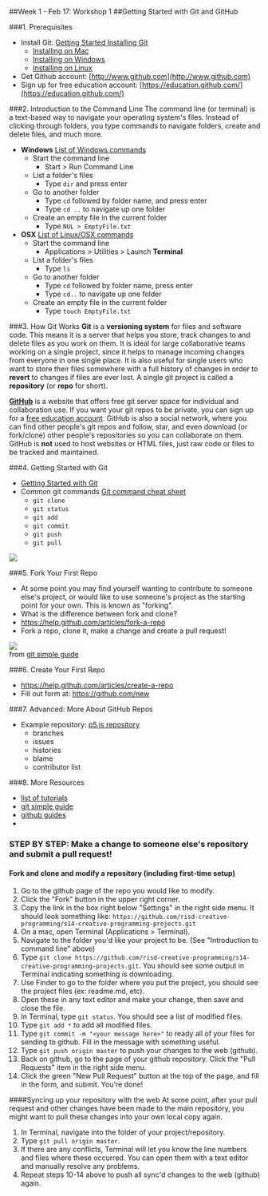 ##Week 1 - Feb 17: Workshop 1
##Getting Started with Git and GitHub

###1. Prerequisites
* Install Git: [Getting Started Installing Git](http://git-scm.com/book/en/Getting-Started-Installing-Git)
    * [Installing on Mac](http://git-scm.com/book/en/Getting-Started-Installing-Git#Installing-on-Mac)
    * [Installing on Windows](http://git-scm.com/book/en/Getting-Started-Installing-Git#Installing-on-Windows)
    * [Installing on Linux](http://git-scm.com/book/en/Getting-Started-Installing-Git#Installing-on-Linux)
* Get Github account: [http://www.github.com](http://www.github.com)
* Sign up for free education account: [https://education.github.com/](https://education.github.com/)

###2. Introduction to the Command Line
The command line (or terminal) is a text-based way to navigate your operating system's files.  Instead of clicking through folders, you type commands to navigate folders, create and delete files, and much more.
* **Windows** [List of Windows commands](http://ss64.com/nt/)
  * Start the command line
      * Start > Run Command Line
  * List a folder's files
      * Type `dir` and press enter
  * Go to another folder
      * Type `cd` followed by folder name, and press enter
      * Type `cd ..` to navigate up one folder
  * Create an empty file in the current folder
      * Type `NUL > EmptyFile.txt`
* **OSX** [List of Linux/OSX commands](http://ss64.com/bash/)
    * Start the command line
        * Applications > Utilities > Launch **Terminal**
    * List a folder's files
        * Type `ls`
    * Go to another folder
        * Type `cd` followed by folder name, press enter
        * Type `cd..` to navigate up one folder
    * Create an empty file in the current folder
        * Type `touch EmptyFile.txt`

###3. How Git Works
**Git** is a **versioning system** for files and software code.  This means it is a server that helps you store, track changes to and delete files as you work on them.  It is ideal for large collaborative teams working on a single project, since it helps to manage incoming changes from everyone in one single place.  It is also useful for single users who want to store their files somewhere with a full history of changes in order to **revert** to changes if files are ever lost.  A single git project is called a **repository** (or **repo** for short).

**[GitHub](http://www.github.com)** is a website that offers free git server space for individual and collaboration use.  If you want your git repos to be private, you can sign up for a [free education account](https://education.github.com/).  GitHub is also a social network, where you can find other people's git repos and follow, star, and even download (or fork/clone) other people's repositories so you can collaborate on them.  GitHub is **not** used to host websites or HTML files, just raw code or files to be tracked and maintained.

###4. Getting Started with Git
* [Getting Started with Git](http://try.github.io/levels/1/challenges/1)
* Common git commands [Git command cheat sheet](http://www.git-tower.com/blog/git-cheat-sheet-detail/)
    * `git clone`
    * `git status`
    * `git add`
    * `git commit`
    * `git push`
    * `git pull`

![](http://i.imgur.com/66NShs3.png)


###5. Fork Your First Repo
* At some point you may find yourself wanting to contribute to someone else's project, or would like to use someone's project as the starting point for your own. This is known as "forking".
* What is the difference between fork and clone?
* https://help.github.com/articles/fork-a-repo
* Fork a repo, clone it, make a change and create a pull request!

![](http://i.imgur.com/OcLcCCh.png)  
from [git simple guide](http://rogerdudler.github.io/git-guide/)

###6. Create Your First Repo
* https://help.github.com/articles/create-a-repo
* Fill out form at: https://github.com/new

###7. Advanced: More About GitHub Repos
* Example repository: [p5.js repository](https://github.com/lmccart/p5.js)
    * branches
    * issues
    * histories
    * blame
    * contributor list

###8. More Resources
* [list of tutorials](https://help.github.com/articles/what-are-other-good-resources-for-learning-git-and-github)
* [git simple guide](http://rogerdudler.github.io/git-guide/)
* [github guides](http://guides.github.com/)
* 


### STEP BY STEP: Make a change to someone else's repository and submit a pull request!

#### Fork and clone and modify a repository (including first-time setup)
1. Go to the github page of the repo you would like to modify.
2. Click the "Fork" button in the upper right corner.
3. Copy the link in the box right below "Settings" in the right side menu. It should look something like: `https://github.com/risd-creative-programming/s14-creative-programming-projects.git`
4. On a mac, open Terminal (Applications > Terminal).
5. Navigate to the folder you'd like your project to be. (See "Introduction to command line" above)
6. Type `git clone https://github.com/risd-creative-programming/s14-creative-programming-projects.git`. You should see some output in Terminal indicating something is downloading.
7. Use Finder to go to the folder where you put the project, you should see the project files (ex: readme.md, etc).
8. Open these in any text editor and make your change, then save and close the file.
9. In Terminal, type `git status`. You should see a list of modified files.
10. Type `git add *` to add all modified files.
11. Type `git commit -m "<your message here>"` to ready all of your files for sending to github. Fill in the message with something useful.
12. Type `git push origin master` to push your changes to the web (github).
13. Back on github, go to the page of your github repository. Click the "Pull Requests" item in the right side menu.
14. Click the green "New Pull Request" button at the top of the page, and fill in the form, and submit. You're done!

####Syncing up your repository with the web
At some point, after your pull request and other changes have been made to the main repository, you might want to pull these changes into your own local copy again.
1. In Terminal, navigate into the folder of your project/repository.
2. Type `git pull origin master`. 
3. If there are any conflicts, Terminal will let you know the line numbers and files where these occurred. You can open them with a text editor and manually resolve any problems.
4. Repeat steps 10-14 above to push all sync'd changes to the web (github) again.
